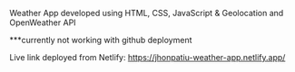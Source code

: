Weather App developed using HTML, CSS, JavaScript & Geolocation and OpenWeather API

***currently not working with github deployment

Live link deployed from Netlify: https://jhonpatiu-weather-app.netlify.app/
